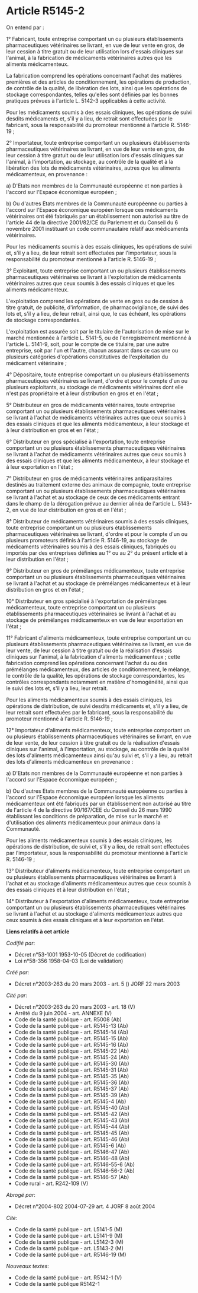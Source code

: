 # Article R5145-2

On entend par :

1° Fabricant, toute entreprise comportant un ou plusieurs établissements pharmaceutiques vétérinaires se livrant, en vue de
leur vente en gros, de leur cession à titre gratuit ou de leur utilisation lors d'essais cliniques sur l'animal, à la
fabrication de médicaments vétérinaires autres que les aliments médicamenteux.

La fabrication comprend les opérations concernant l'achat des matières premières et des articles de conditionnement, les
opérations de production, de contrôle de la qualité, de libération des lots, ainsi que les opérations de stockage
correspondantes, telles qu'elles sont définies par les bonnes pratiques prévues à l'article L. 5142-3 applicables à cette
activité.

Pour les médicaments soumis à des essais cliniques, les opérations de suivi desdits médicaments et, s'il y a lieu, de retrait
sont effectuées par le fabricant, sous la responsabilité du promoteur mentionné à l'article R. 5146-19 ;

2° Importateur, toute entreprise comportant un ou plusieurs établissements pharmaceutiques vétérinaires se livrant, en vue de
leur vente en gros, de leur cession à titre gratuit ou de leur utilisation lors d'essais cliniques sur l'animal, à
l'importation, au stockage, au contrôle de la qualité et à la libération des lots de médicaments vétérinaires, autres que les
aliments médicamenteux, en provenance :

a) D'Etats non membres de la Communauté européenne et non parties à l'accord sur l'Espace économique européen ;

b) Ou d'autres Etats membres de la Communauté européenne ou parties à l'accord sur l'Espace économique européen lorsque ces
médicaments vétérinaires ont été fabriqués par un établissement non autorisé au titre de l'article 44 de la directive
2001/82/CE du Parlement et du Conseil du 6 novembre 2001 instituant un code communautaire relatif aux médicaments
vétérinaires.

Pour les médicaments soumis à des essais cliniques, les opérations de suivi et, s'il y a lieu, de leur retrait sont
effectuées par l'importateur, sous la responsabilité du promoteur mentionné à l'article R. 5146-19 ;

3° Exploitant, toute entreprise comportant un ou plusieurs établissements pharmaceutiques vétérinaires se livrant à
l'exploitation de médicaments vétérinaires autres que ceux soumis à des essais cliniques et que les aliments médicamenteux.

L'exploitation comprend les opérations de vente en gros ou de cession à titre gratuit, de publicité, d'information, de
pharmacovigilance, de suivi des lots et, s'il y a lieu, de leur retrait, ainsi que, le cas échéant, les opérations de
stockage correspondantes.

L'exploitation est assurée soit par le titulaire de l'autorisation de mise sur le marché mentionnée à l'article L. 5141-5, ou
de l'enregistrement mentionné à l'article L. 5141-9, soit, pour le compte de ce titulaire, par une autre entreprise, soit par
l'un et l'autre, chacun assurant dans ce cas une ou plusieurs catégories d'opérations constitutives de l'exploitation du
médicament vétérinaire ;

4° Dépositaire, toute entreprise comportant un ou plusieurs établissements pharmaceutiques vétérinaires se livrant, d'ordre
et pour le compte d'un ou plusieurs exploitants, au stockage de médicaments vétérinaires dont elle n'est pas propriétaire et
à leur distribution en gros et en l'état ;

5° Distributeur en gros de médicaments vétérinaires, toute entreprise comportant un ou plusieurs établissements
pharmaceutiques vétérinaires se livrant à l'achat de médicaments vétérinaires autres que ceux soumis à des essais cliniques
et que les aliments médicamenteux, à leur stockage et à leur distribution en gros et en l'état ;

6° Distributeur en gros spécialisé à l'exportation, toute entreprise comportant un ou plusieurs établissements
pharmaceutiques vétérinaires se livrant à l'achat de médicaments vétérinaires autres que ceux soumis à des essais cliniques
et que les aliments médicamenteux, à leur stockage et à leur exportation en l'état ;

7° Distributeur en gros de médicaments vétérinaires antiparasitaires destinés au traitement externe des animaux de compagnie,
toute entreprise comportant un ou plusieurs établissements pharmaceutiques vétérinaires se livrant à l'achat et au stockage
de ceux de ces médicaments entrant dans le champ de la dérogation prévue au dernier alinéa de l'article L. 5143-2, en vue de
leur distribution en gros et en l'état ;

8° Distributeur de médicaments vétérinaires soumis à des essais cliniques, toute entreprise comportant un ou plusieurs
établissements pharmaceutiques vétérinaires se livrant, d'ordre et pour le compte d'un ou plusieurs promoteurs définis à
l'article R. 5146-19, au stockage de médicaments vétérinaires soumis à des essais cliniques, fabriqués ou importés par des
entreprises définies au 1° ou au 2° du présent article et à leur distribution en l'état ;

9° Distributeur en gros de prémélanges médicamenteux, toute entreprise comportant un ou plusieurs établissements
pharmaceutiques vétérinaires se livrant à l'achat et au stockage de prémélanges médicamenteux et à leur distribution en gros
et en l'état ;

10° Distributeur en gros spécialisé à l'exportation de prémélanges médicamenteux, toute entreprise comportant un ou plusieurs
établissements pharmaceutiques vétérinaires se livrant à l'achat et au stockage de prémélanges médicamenteux en vue de leur
exportation en l'état ;

11° Fabricant d'aliments médicamenteux, toute entreprise comportant un ou plusieurs établissements pharmaceutiques
vétérinaires se livrant, en vue de leur vente, de leur cession à titre gratuit ou de la réalisation d'essais cliniques sur
l'animal, à la fabrication d'aliments médicamenteux ; cette fabrication comprend les opérations concernant l'achat du ou des
prémélanges médicamenteux, des articles de conditionnement, le mélange, le contrôle de la qualité, les opérations de stockage
correspondantes, les contrôles correspondants notamment en matière d'homogénéité, ainsi que le suivi des lots et, s'il y a
lieu, leur retrait.

Pour les aliments médicamenteux soumis à des essais cliniques, les opérations de distribution, de suivi desdits médicaments
et, s'il y a lieu, de leur retrait sont effectuées par le fabricant, sous la responsabilité du promoteur mentionné à
l'article R. 5146-19 ;

12° Importateur d'aliments médicamenteux, toute entreprise comportant un ou plusieurs établissements pharmaceutiques
vétérinaires se livrant, en vue de leur vente, de leur cession à titre gratuit ou de la réalisation d'essais cliniques sur
l'animal, à l'importation, au stockage, au contrôle de la qualité des lots d'aliments médicamenteux ainsi qu'au suivi et,
s'il y a lieu, au retrait des lots d'aliments médicamenteux en provenance :

a) D'Etats non membres de la Communauté européenne et non parties à l'accord sur l'Espace économique européen ;

b) Ou d'autres Etats membres de la Communauté européenne ou parties à l'accord sur l'Espace économique européen lorsque les
aliments médicamenteux ont été fabriqués par un établissement non autorisé au titre de l'article 4 de la directive 90/167/CEE
du Conseil du 26 mars 1990 établissant les conditions de préparation, de mise sur le marché et d'utilisation des aliments
médicamenteux pour animaux dans la Communauté.

Pour les aliments médicamenteux soumis à des essais cliniques, les opérations de distribution, de suivi et, s'il y a lieu, de
retrait sont effectuées par l'importateur, sous la responsabilité du promoteur mentionné à l'article R. 5146-19 ;

13° Distributeur d'aliments médicamenteux, toute entreprise comportant un ou plusieurs établissements pharmaceutiques
vétérinaires se livrant à l'achat et au stockage d'aliments médicamenteux autres que ceux soumis à des essais cliniques et à
leur distribution en l'état ;

14° Distributeur à l'exportation d'aliments médicamenteux, toute entreprise comportant un ou plusieurs établissements
pharmaceutiques vétérinaires se livrant à l'achat et au stockage d'aliments médicamenteux autres que ceux soumis à des essais
cliniques et à leur exportation en l'état.

**Liens relatifs à cet article**

_Codifié par_:

  - Décret n°53-1001 1953-10-05 (Décret de codification)
  - Loi n°58-356 1958-04-03 (Loi de validation)

_Créé par_:

  - Décret n°2003-263 du 20 mars 2003 - art. 5 () JORF 22 mars 2003

_Cité par_:

  - Décret n°2003-263 du 20 mars 2003 - art. 18 (V)
  - Arrêté du 9 juin 2004 - art. ANNEXE (V)
  - Code de la santé publique - art. R5008 (Ab)
  - Code de la santé publique - art. R5145-13 (Ab)
  - Code de la santé publique - art. R5145-14 (Ab)
  - Code de la santé publique - art. R5145-15 (Ab)
  - Code de la santé publique - art. R5145-16 (Ab)
  - Code de la santé publique - art. R5145-22 (Ab)
  - Code de la santé publique - art. R5145-24 (Ab)
  - Code de la santé publique - art. R5145-30 (Ab)
  - Code de la santé publique - art. R5145-31 (Ab)
  - Code de la santé publique - art. R5145-35 (Ab)
  - Code de la santé publique - art. R5145-36 (Ab)
  - Code de la santé publique - art. R5145-37 (Ab)
  - Code de la santé publique - art. R5145-39 (Ab)
  - Code de la santé publique - art. R5145-4 (Ab)
  - Code de la santé publique - art. R5145-40 (Ab)
  - Code de la santé publique - art. R5145-42 (Ab)
  - Code de la santé publique - art. R5145-43 (Ab)
  - Code de la santé publique - art. R5145-44 (Ab)
  - Code de la santé publique - art. R5145-45 (Ab)
  - Code de la santé publique - art. R5145-46 (Ab)
  - Code de la santé publique - art. R5145-6 (Ab)
  - Code de la santé publique - art. R5146-47 (Ab)
  - Code de la santé publique - art. R5146-48 (Ab)
  - Code de la santé publique - art. R5146-55-6 (Ab)
  - Code de la santé publique - art. R5146-56-2 (Ab)
  - Code de la santé publique - art. R5146-57 (Ab)
  - Code rural - art. R242-109 (V)

_Abrogé par_:

  - Décret n°2004-802 2004-07-29 art. 4 JORF 8 août 2004

_Cite_:

  - Code de la santé publique - art. L5141-5 (M)
  - Code de la santé publique - art. L5141-9 (M)
  - Code de la santé publique - art. L5142-3 (M)
  - Code de la santé publique - art. L5143-2 (M)
  - Code de la santé publique - art. R5146-19 (M)

_Nouveaux textes_:

  - Code de la santé publique - art. R5142-1 (V)
  - Code de la santé publique R5142-1

